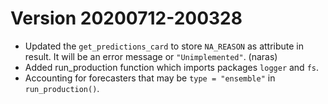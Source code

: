 # Version 20200712-200328

- Updated the `get_predictions_card` to store `NA_REASON` as
  attribute in result. It will be an error message or
  `"Unimplemented"`. (naras)
- Added run_production function which imports packages `logger` and
  `fs`.
- Accounting for forecasters that may be `type = "ensemble"` in
  `run_production()`. 
